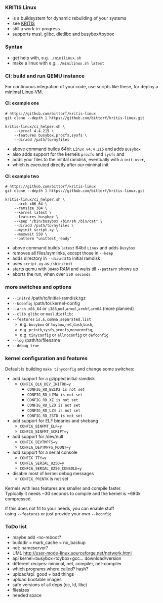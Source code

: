 ### KRITIS Linux

* is a buildsystem for dynamic rebuilding of your systems
* see [KRITIS](https://de.wikipedia.org/w/index.php?title=KRITIS)
* still a work-in-progress
* supports musl, glibc, dietlibc and busybox/toybox

### Syntax

* get help with, e.g. `./minilinux.sh`
* make a linux with e.g. `./minilinux.sh latest`

### CI: build and run QEMU instance

For continuous integration of your code, use scripts like these, for deploy a minimal Linux-VM.

#### CI: example one

```
# https://github.com/bittorf/kritis-linux
git clone --depth 1 https://github.com/bittorf/kritis-linux.git

kritis-linux/ci_helper.sh \
	--kernel 4.4.215 \
	--features busybox,procfs,sysfs \
	--diradd /path/to/myfiles
```

* above command builds 64bit `Linux v4.4.215` and adds `Busybox`
* also adds support for the kernels `procfs` and `sysfs` and
* adds your files to the initital ramdisk, eventually with a `init.user`,
* which is executed directly after our minimal init

#### CI: example two

```
# https://github.com/bittorf/kritis-linux
git clone --depth 1 https://github.com/bittorf/kritis-linux.git

kritis-linux/ci_helper.sh \
	--arch x86_64 \
	--ramsize 384 \
	--kernel latest \
	--features busybox \
	--keep "/bin/busybox /bin/sh /bin/cat" \
	--diradd /path/to/myfiles \
	--myinit script.xy \
	--maxwait 550 \
	--pattern "unittest_ready"
```

* above command builds `latest` 64bit `Linux` and adds `Busybox`
* removes all files/symlinks, except those in `--keep`
* adds directory in `--diradd` to initial ramdisk
* uses `script.xy` as `/sbin/init`
* starts qemu with `384mb` RAM and waits till `--pattern` shows up
* aborts the run, when over `550 seconds`

### more switches and options

* `--initrd` /path/to/initial-ramdisk.tgz
* `--kconfig` /path/to/.kernel-config
* `--arch x86_64` or `i386`,`uml`,`armel`,`armhf`,`arm64` (more planned)
* `--clib glibc` or `musl`,`dietlibc`
* `--features` `is,a,comma,separated,list`
  * e.g. `busybox` or `toybox`,`net`,`dash`,`bash`,
  * e.g. `printk`,`sysfs`,`procfs`,`menuconfig`,
  * e.g. `tinyconfig` or `allnoconfig` or `defconfig`
* `--log` /path/to/filename
* `--debug true`

### kernel configuration and features

Default is building `make tinyconfig` and change some switches:

* add support for a gzipped initial ramdisk
  * `CONFIG_BLK_DEV_INITRD=y`
    * `CONFIG_RD_BZIP2 is not set`
    * `CONFIG_RD_LZMA is not set`
    * `CONFIG_RD_XZ is not set`
    * `CONFIG_RD_LZO is not set`
    * `CONFIG_RD_LZ4 is not set`
    * `CONFIG_RD_ZSTD is not set`
* add support for ELF binaries and shebang
  * `CONFIG_BINFMT_ELF=y`
  * `CONFIG_BINFMT_SCRIPT=y`
* add support for /dev/null
  * `CONFIG_DEVTMPFS=y`
  * `CONFIG_DEVTMPFS_MOUNT=y`
* add support for a serial console
  * `CONFIG_TTY=y`
  * `CONFIG_SERIAL_8250=y`
  * `CONFIG_SERIAL_8250_CONSOLE=y`
* disable most of kernel debug messages
  * `CONFIG_PRINTK` is not set

Kernels with less features are smaller and compile faster.  
Typically it needs ~30 seconds to compile and the kernel is ~680k compressed.  
  
If this does not fit to your needs, you can enable stuff  
using `--features` or just provide your own `--kconfig`  

### ToDo list
* maybe add -no-reboot?
* builddir = mark_cache = no_backup
* net: nameserver?
* UML http://user-mode-linux.sourceforge.net/network.html
* api kernel+busybox+toybox+gcc... download/version
* different recipes: minimal, net, compiler, net-compiler
* which programs where called? hash?
* upload/api: good + bad things
* upload bootable images
* safe versions of all deps (cc, ld, libc)
* filesizes
* needed space

